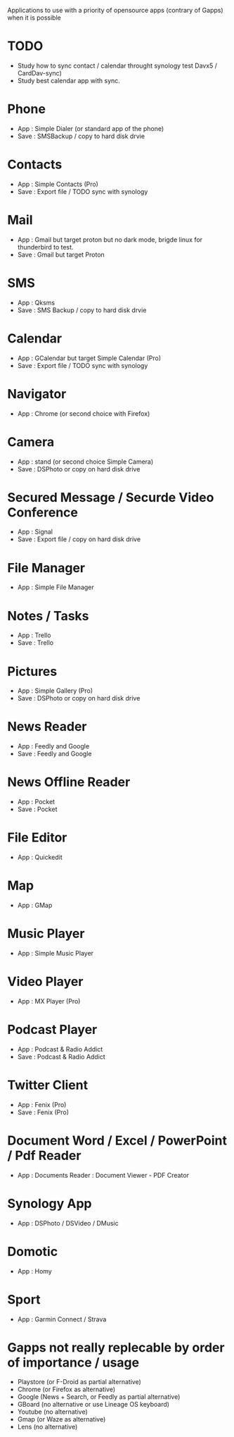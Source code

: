 Applications to use with a priority of opensource apps (contrary of Gapps) when it is possible

# TODO
* Study how to sync contact / calendar throught synology test Davx5 / CardDav-sync)
* Study best calendar app with sync.

# Phone
* App : Simple Dialer (or standard app of the phone)
* Save : SMSBackup / copy to hard disk drvie

# Contacts
* App : Simple Contacts (Pro)
* Save : Export file / TODO sync with synology

# Mail 
* App : Gmail but target proton but no dark mode, brigde linux for thunderbird to test.
* Save : Gmail but target Proton

# SMS
* App : Qksms
* Save : SMS Backup / copy to hard disk drvie

# Calendar 
* App : GCalendar but target Simple Calendar (Pro)
* Save : Export file / TODO sync with synology

# Navigator
* App : Chrome (or second choice with Firefox)

# Camera
* App : stand (or second choice Simple Camera)
* Save : DSPhoto or copy on hard disk drive

# Secured Message / Securde Video Conference
* App : Signal
* Save : Export file / copy on hard disk drive

# File Manager
* App : Simple File Manager

# Notes / Tasks
* App : Trello
* Save : Trello

# Pictures 
* App : Simple Gallery (Pro)
* Save : DSPhoto or copy on hard disk drive

# News Reader
* App : Feedly and Google
* Save : Feedly and Google

# News Offline Reader
* App : Pocket
* Save : Pocket

# File Editor
* App : Quickedit

# Map
* App : GMap

# Music Player
* App : Simple Music Player

# Video Player
* App : MX Player (Pro)

# Podcast Player
* App : Podcast & Radio Addict
* Save : Podcast & Radio Addict

# Twitter Client
* App : Fenix (Pro)
* Save : Fenix (Pro)

# Document Word / Excel / PowerPoint / Pdf Reader
* App : Documents Reader : Document Viewer - PDF Creator

# Synology App
* App : DSPhoto / DSVideo / DMusic

# Domotic
* App : Homy

# Sport
* App : Garmin Connect / Strava

# Gapps not really replecable by order of importance / usage
* Playstore (or F-Droid as partial alternative)
* Chrome (or Firefox as alternative)
* Google (News + Search, or Feedly as partial alternative)
* GBoard (no alternative or use Lineage OS keyboard)
* Youtube (no alternative)
* Gmap (or Waze as alternative)
* Lens (no alternative)



